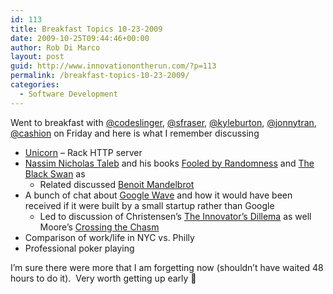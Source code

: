 ```yaml
---
id: 113
title: Breakfast Topics 10-23-2009
date: 2009-10-25T09:44:46+00:00
author: Rob Di Marco
layout: post
guid: http://www.innovationontherun.com/?p=113
permalink: /breakfast-topics-10-23-2009/
categories:
  - Software Development
---
```

Went to breakfast with [@codeslinger](http://twitter.com/codeslinger), [@sfraser](http://twitter.com/sfraser), [@kyleburton](http://twitter.com/kyleburton), [@jonnytran](http://twitter.com/jonnytran), [@cashion](http://twitter.com/cashion) on Friday and here is what I remember discussing

  * [Unicorn](http://raa.ruby-lang.org/project/unicorn/) &#8211; Rack HTTP server
  * [Nassim Nicholas Taleb](http://www.fooledbyrandomness.com/) and his books [Fooled by Randomness](http://www.amazon.com/Fooled-Randomness-Hidden-Chance-Markets/dp/1587990717) and [The Black Swan](http://www.amazon.com/Black-Swan-Impact-Highly-Improbable/dp/1400063515) as 
      * Related discussed [Benoit Mandelbrot](http://en.wikipedia.org/wiki/Beno%C3%AEt_Mandelbrot)
  * A bunch of chat about [Google Wave](http://google.com/wave) and how it would have been received if it were built by a small startup rather than Google 
      * Led to discussion of Christensen&#8217;s [The Innovator&#8217;s Dillema](http://www.amazon.com/Innovators-Dilemma-Revolutionary-Business-Essentials/dp/0060521996) as well Moore&#8217;s [Crossing the Chasm](http://www.amazon.com/Crossing-Chasm-Marketing-High-Tech-Mainstream/dp/0066620023)
  * Comparison of work/life in NYC vs. Philly
  * Professional poker playing

I&#8217;m sure there were more that I am forgetting now (shouldn&#8217;t have waited 48 hours to do it).&nbsp; Very worth getting up early 🙂